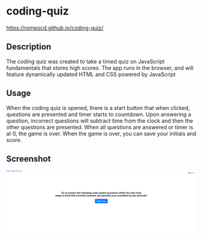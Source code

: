 # coding-quiz
https://romeocd.github.io/coding-quiz/

## Description

The coding quiz was created to take a timed quiz on JavaScript fundamentals that stores high scores. The app runs in the browser, and will feature dynamically updated HTML and CSS powered by JavaScript
## Usage

When the coding quiz is opened, there is a start button that when clicked, questions are presented and timer starts to countdown.
Upon answering a question, incorrect questions will subtract time from the clock and then the other questions are presented.
When all questions are answered or timer is at 0, the game is over. 
When the game is over, you can save your initials and score.

## Screenshot
![Alt text](image.png)